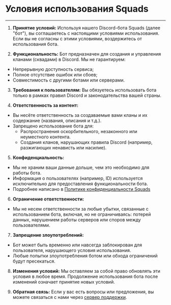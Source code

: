 # Условия использования Squads

---
1. **Принятие условий:**
Используя нашего Discord-бота Squads (далее "бот"), вы соглашаетесь с настоящими условиями использования. Если вы не согласны с этими условиями, воздержитесь от использования бота.


2. **Функциональность:**
Бот предназначен для создания и управления кланами (сквадами) в Discord. Мы не гарантируем:
- Непрерывную доступность сервиса;
- Полное отсутствие ошибок или сбоев;
- Совместимость с другими ботами или серверами. 


3. **Требования к пользователям:**
Вы обязуетесь использовать бота только в рамках правил Discord и законодательства вашей страны.


4. **Ответственность за контент:**
- Вы несёте ответственность за создаваемые вами кланы и их содержание (названия, описания и т.д.).
- Запрещено использование бота для:
  - Распространения оскорбительного, незаконного или неуместного контента.
  - Создания кланов, нарушающих правила Discord (например, разжигающих ненависть или насилие).


5. **Конфиденциальность:**
- Мы не храним ваши данные дольше, чем это необходимо для работы бота.
- Информация о пользователях (например, ID) используется исключительно для предоставления функциональности бота.
- Подробнее написано в [Политике конфиденциальности Squads](https://github.com/Yarovich/SquadsBot/blob/main/PrivacyPolicy.md#политика-конфиденциальности-squads)


6. **Ограничение ответственности:**
- Мы не несем ответственности за любые убытки, связанные с использованием бота, включая, но не ограничиваясь: потерей данных, нарушением работы серверов или споров между пользователями.


7. **Запрещение злоупотреблений:**
- Бот может быть временно или навсегда заблокирован для пользователя, нарушающего условия использования.
- Любые попытки злоупотребления ботом или обхода ограничений будут пресекаться.


8. **Изменения условий:**
Мы оставляем за собой право обновлять эти условия в любое время. Продолжение использования бота после изменений означает принятие новых условий.


9. **Обратная связь:**
Если у вас есть вопросы или предложения, вы можете связаться с нами через [сервер поддержки](https://discord.gg/YjkygcgjwP).
